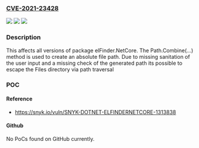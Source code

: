 ### [CVE-2021-23428](https://cve.mitre.org/cgi-bin/cvename.cgi?name=CVE-2021-23428)
![](https://img.shields.io/static/v1?label=Product&message=elFinder.NetCore&color=blue)
![](https://img.shields.io/static/v1?label=Version&message=%3E%3D%200%20&color=brighgreen)
![](https://img.shields.io/static/v1?label=Vulnerability&message=Directory%20Traversal&color=brighgreen)

### Description

This affects all versions of package elFinder.NetCore. The Path.Combine(...) method is used to create an absolute file path. Due to missing sanitation of the user input and a missing check of the generated path its possible to escape the Files directory via path traversal

### POC

#### Reference
- https://snyk.io/vuln/SNYK-DOTNET-ELFINDERNETCORE-1313838

#### Github
No PoCs found on GitHub currently.

